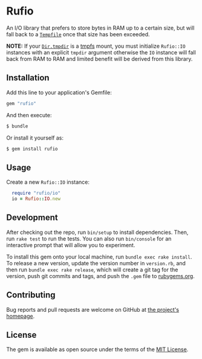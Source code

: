 # Rufio

An I/O library that prefers to store bytes in RAM up to a certain size, but will
fall back to a [`Tempfile`][RubyDoc - Tempfile] once that size has been exceeded.

**NOTE:** If your [`Dir.tmpdir`][RubyDoc - Dir.tmpdir] is a
[tmpfs][Wikipedia - tmpfs] mount, you must initialize `Rufio::IO` instances with
an explicit `tmpdir` argument otherwise the `IO` instance will fall back from
RAM to RAM and limited benefit will be derived from this library.

## Installation

Add this line to your application's Gemfile:

```ruby
gem "rufio"
```

And then execute:

```bash
$ bundle
```

Or install it yourself as:

```bash
$ gem install rufio
```

## Usage

Create a new `Rufio::IO` instance:

```ruby
  require "rufio/io"
  io = Rufio::IO.new
```

## Development

After checking out the repo, run `bin/setup` to install dependencies. Then, run
`rake test` to run the tests. You can also run `bin/console` for an interactive
prompt that will allow you to experiment.

To install this gem onto your local machine, run `bundle exec rake install`. To
release a new version, update the version number in `version.rb`, and then run
`bundle exec rake release`, which will create a git tag for the version, push
git commits and tags, and push the `.gem` file to [rubygems.org][RubyGems].

## Contributing

Bug reports and pull requests are welcome on GitHub at [the project's
homepage][GitHub - Rufio].


## License

The gem is available as open source under the terms of the [MIT
License][MIT License].

[GitHub - Rufio]: https://github.com/tdg5/rufio "GitHub.com | tdg5/rufio"
[MIT License]: http://opensource.org/licenses/MIT "OpenSource.org - MIT License"
[RubyGems]: https://rubygems.org "RubyGems.org"
[RubyDoc - Tempfile]: http://ruby-doc.org/stdlib-2.2.2/libdoc/tempfile/rdoc/Tempfile.html "ruby-doc.org | Tempfile (Ruby 2.2.2)"
[RubyDoc - Dir.tmpdir]: http://ruby-doc.org/stdlib-2.2.2/libdoc/tmpdir/rdoc/Dir.html#method-c-tmpdir "ruby-doc.org | Dir.tmpdir"
[Wikipedia - tmpfs]: https://en.wikipedia.org/wiki/Tmpfs "Wikipedia.org | tmpfs"
